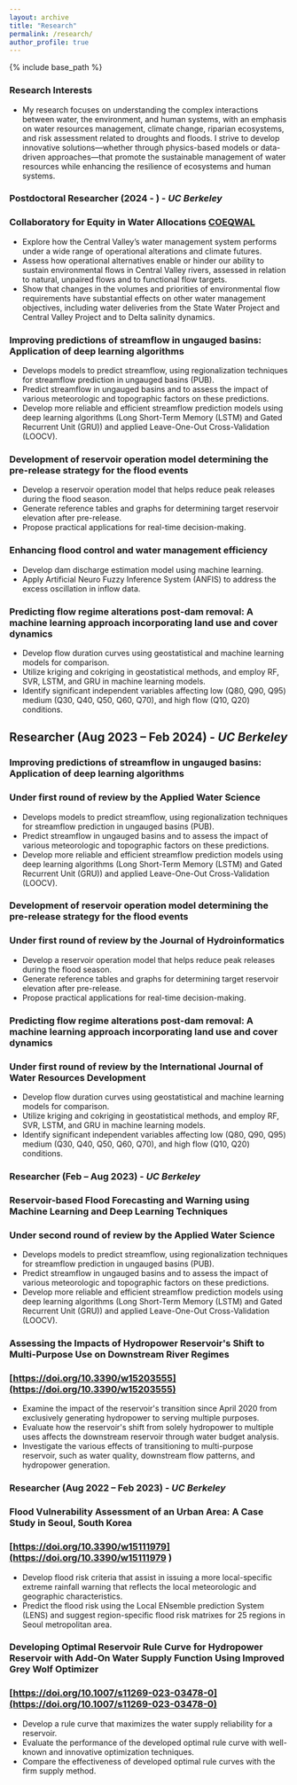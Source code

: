 ```yaml
---
layout: archive
title: "Research"
permalink: /research/
author_profile: true
---
```


{% include base_path %}

### Research Interests
* My research focuses on understanding the complex interactions between water, the environment, and human systems, with an emphasis on water resources management, climate change, riparian ecosystems, and risk assessment related to droughts and floods. I strive to develop innovative solutions—whether through physics-based models or data-driven approaches—that promote the sustainable management of water resources while enhancing the resilience of ecosystems and human systems.

### Postdoctoral Researcher (2024 - ) - _UC Berkeley_
### Collaboratory for Equity in Water Allocations [COEQWAL](https://live-coeqwal-ca.pantheon.berkeley.edu/)
*	Explore how the Central Valley’s water management system performs under a wide range of operational alterations and climate futures. 
*	Assess how operational alternatives enable or hinder our ability to sustain environmental flows in Central Valley rivers, assessed in relation to natural, unpaired flows and to functional flow targets. 
*	Show that changes in the volumes and priorities of environmental flow requirements have substantial effects on other water management objectives, including water deliveries from the State Water Project and Central Valley Project and to Delta salinity dynamics.

### Improving predictions of streamflow in ungauged basins: Application of deep learning algorithms
*	Develops models to predict streamflow, using regionalization techniques for streamflow prediction in ungauged basins (PUB).
*	Predict streamflow in ungauged basins and to assess the impact of various meteorologic and topographic factors on these predictions. 
*	Develop more reliable and efficient streamflow prediction models using deep learning algorithms (Long Short-Term Memory (LSTM) and Gated Recurrent Unit (GRU)) and applied Leave-One-Out Cross-Validation (LOOCV).

### Development of reservoir operation model determining the pre-release strategy for the flood events
*	Develop a reservoir operation model that helps reduce peak releases during the flood season.
*	Generate reference tables and graphs for determining target reservoir elevation after pre-release.
*	Propose practical applications for real-time decision-making.

### Enhancing flood control and water management efficiency
*	Develop dam discharge estimation model using machine learning. 
*	Apply Artificial Neuro Fuzzy Inference System (ANFIS) to address the excess oscillation in inflow data.

### Predicting flow regime alterations post-dam removal: A machine learning approach incorporating land use and cover dynamics
*	Develop flow duration curves using geostatistical and machine learning models for comparison.
*	Utilize kriging and cokriging in geostatistical methods, and employ RF, SVR, LSTM, and GRU in machine learning models.
*	Identify significant independent variables affecting low (Q80, Q90, Q95) medium (Q30, Q40, Q50, Q60, Q70), and high flow (Q10, Q20) conditions. 

## Researcher (Aug 2023 – Feb 2024) - _UC Berkeley_
### Improving predictions of streamflow in ungauged basins: Application of deep learning algorithms
### Under first round of review by the Applied Water Science
*	Develops models to predict streamflow, using regionalization techniques for streamflow prediction in ungauged basins (PUB).
*	Predict streamflow in ungauged basins and to assess the impact of various meteorologic and topographic factors on these predictions. 
* Develop more reliable and efficient streamflow prediction models using deep learning algorithms (Long Short-Term Memory (LSTM) and Gated Recurrent Unit (GRU)) and applied Leave-One-Out Cross-Validation (LOOCV).

### Development of reservoir operation model determining the pre-release strategy for the flood events
### Under first round of review by the Journal of Hydroinformatics
*	Develop a reservoir operation model that helps reduce peak releases during the flood season.
*	Generate reference tables and graphs for determining target reservoir elevation after pre-release.
*	Propose practical applications for real-time decision-making.

### Predicting flow regime alterations post-dam removal: A machine learning approach incorporating land use and cover dynamics
### Under first round of review by the International Journal of Water Resources Development
*	Develop flow duration curves using geostatistical and machine learning models for comparison.
*	Utilize kriging and cokriging in geostatistical methods, and employ RF, SVR, LSTM, and GRU in machine learning models.
*	Identify significant independent variables affecting low (Q80, Q90, Q95) medium (Q30, Q40, Q50, Q60, Q70), and high flow (Q10, Q20) conditions. 

### Researcher (Feb – Aug 2023) - _UC Berkeley_
### Reservoir-based Flood Forecasting and Warning using Machine Learning and Deep Learning Techniques
### Under second round of review by the Applied Water Science
*	Develops models to predict streamflow, using regionalization techniques for streamflow prediction in ungauged basins (PUB).
*	Predict streamflow in ungauged basins and to assess the impact of various meteorologic and topographic factors on these predictions. 
*	Develop more reliable and efficient streamflow prediction models using deep learning algorithms (Long Short-Term Memory (LSTM) and Gated Recurrent Unit (GRU)) and applied Leave-One-Out Cross-Validation (LOOCV).

### Assessing the Impacts of Hydropower Reservoir's Shift to Multi-Purpose Use on Downstream River Regimes
### [https://doi.org/10.3390/w15203555](https://doi.org/10.3390/w15203555)
*	Examine the impact of the reservoir's transition since April 2020 from exclusively generating hydropower to serving multiple purposes.
*	Evaluate how the reservoir's shift from solely hydropower to multiple uses affects the downstream reservoir through water budget analysis.
*	Investigate the various effects of transitioning to multi-purpose reservoir, such as water quality, downstream flow patterns, and hydropower generation.

### Researcher (Aug 2022 – Feb 2023) - _UC Berkeley_
### Flood Vulnerability Assessment of an Urban Area: A Case Study in Seoul, South Korea
### [https://doi.org/10.3390/w15111979](https://doi.org/10.3390/w15111979 )
*	Develop flood risk criteria that assist in issuing a more local-specific extreme rainfall warning that reflects the local meteorologic and geographic characteristics.
*	Predict the flood risk using the Local ENsemble prediction System (LENS) and suggest region-specific flood risk matrixes for 25 regions in Seoul metropolitan area.

### Developing Optimal Reservoir Rule Curve for Hydropower Reservoir with Add-On Water Supply Function Using Improved Grey Wolf Optimizer
### [https://doi.org/10.1007/s11269-023-03478-0](https://doi.org/10.1007/s11269-023-03478-0)
*	Develop a rule curve that maximizes the water supply reliability for a reservoir.
*	Evaluate the performance of the developed optimal rule curve with well-known and innovative optimization techniques.
*	Compare the effectiveness of developed optimal rule curves with the firm supply method.

